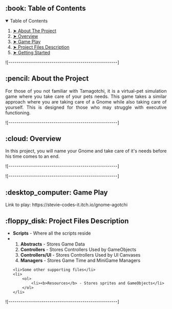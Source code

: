 <!--TABLE OF CONTENTS-->
<h2 id="table-of-contents"> :book: Table of Contents </h2>

<details open="open">
    <summary>Table of Contents</summary>
    <ol>
    <li><a href="#about-the-project"> ➤ About The Project</a></li>
    <li><a href="#overview"> ➤ Overview</a></li>
    <li><a href="#game-play"> ➤ Game Play</a></li>
    <li><a href="#project-files-description"> ➤ Project Files Description</a></li>
    <li><a href="#getting-started"> ➤ Getting Started</a></li>
  </ol>
</details>

![-----------------------------------------------------]

<!--ABOUT THE PROJECT-->
<h2 id="about-the-project"> :pencil: About the Project</h2>

<p align="justify">
    For those of you not familiar with Tamagotchi, it is a virtual-pet simulation game where you take care of your pets needs. This game takes a similar approach where you are taking care of a Gnome while also taking care of yourself. This is designed for those who may struggle with executive functioning.
</p>

![-----------------------------------------------------]

<!--OVERVIEW-->
<h2 id="overview"> :cloud: Overview</h2>

<p align="justify">
    In this project, you will name your Gnome and take care of it's needs before his time comes to an end.
</p>

![-----------------------------------------------------]

<!--GAMEPLAY-->
![-----------------------------------------------------]

<h2 id="game-play"> :desktop_computer: Game Play</h2>

<p align="justify">
    Link to play: https://stevie-codes-it.itch.io/gnome-agotchi
</p>

<!--PROJECT FILES DESCRIPTION-->
<h2 id="project-files-description"> :floppy_disk: Project Files Description</h2>

<ul>
    <li><b>Scripts</b> - Where all the scripts reside</li>
    <li>
        <ol>
            <li><b>Abstracts</b> - Stores Game Data</li>
            <li><b>Controllers</b> - Stores Controllers Used by GameObjects</li>
            <li><b>Controllers/UI</b> - Stores Controllers Used by UI Canvases</li>
            <li><b>Managers</b> - Stores Game Time and MiniGame Managers</li>
        </ol>
    </li>

    <li>Some other supporting files</li>
    <li>
        <ol>
            <li><b>Resources</b> - Stores sprites and GameObjects</li>
        </ol>
    </li>
</ul>

![-----------------------------------------------------]
